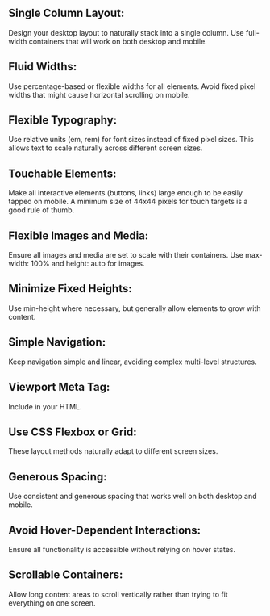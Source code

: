 ## Single Column Layout:
Design your desktop layout to naturally stack into a single column.
Use full-width containers that will work on both desktop and mobile.

## Fluid Widths:
Use percentage-based or flexible widths for all elements.
Avoid fixed pixel widths that might cause horizontal scrolling on mobile.

## Flexible Typography:
Use relative units (em, rem) for font sizes instead of fixed pixel sizes.
This allows text to scale naturally across different screen sizes.

## Touchable Elements:
Make all interactive elements (buttons, links) large enough to be easily tapped on mobile.
A minimum size of 44x44 pixels for touch targets is a good rule of thumb.

## Flexible Images and Media:
Ensure all images and media are set to scale with their containers.
Use max-width: 100% and height: auto for images.

## Minimize Fixed Heights:
Use min-height where necessary, but generally allow elements to grow with content.

## Simple Navigation:
Keep navigation simple and linear, avoiding complex multi-level structures.

## Viewport Meta Tag:
Include <meta name="viewport" content="width=device-width, initial-scale=1"> in your HTML.

## Use CSS Flexbox or Grid:
These layout methods naturally adapt to different screen sizes.

## Generous Spacing:
Use consistent and generous spacing that works well on both desktop and mobile.

## Avoid Hover-Dependent Interactions:
Ensure all functionality is accessible without relying on hover states.

## Scrollable Containers:
Allow long content areas to scroll vertically rather than trying to fit everything on one screen.